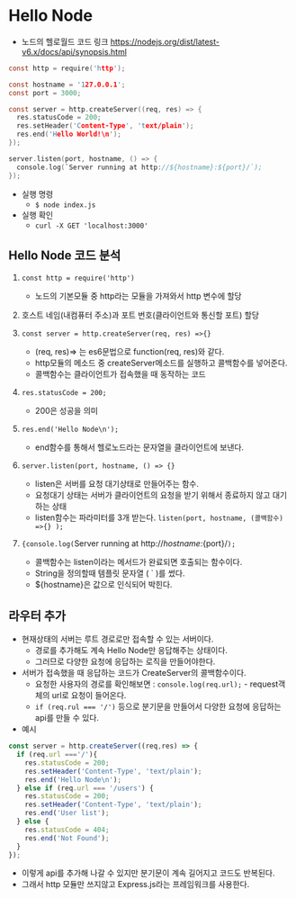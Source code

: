 # Hello Node
- 노드의 헬로월드 코드 링크 https://nodejs.org/dist/latest-v6.x/docs/api/synopsis.html
~~~C
const http = require('http');

const hostname = '127.0.0.1';
const port = 3000;

const server = http.createServer((req, res) => {
  res.statusCode = 200;
  res.setHeader('Content-Type', 'text/plain');
  res.end('Hello World!\n');
});

server.listen(port, hostname, () => {
  console.log(`Server running at http://${hostname}:${port}/`);
});
~~~
- 실행 명령
  - `$ node index.js`
- 실행 확인
  - `curl -X GET 'localhost:3000'`

## Hello Node 코드 분석
1. `const http = require('http')`
    - 노드의 기본모듈 중 http라는 모듈을 가져와서 http 변수에 할당
2. 호스트 네임(내컴퓨터 주소)과 포트 번호(클라이언트와 통신할 포트) 할당
3. `const server = http.createServer(req, res) =>{}`
    - (req, res)=> 는 es6문법으로 function(req, res)와 같다.
    - http모듈의 메소드 중 createServer메소드를 실행하고 콜백함수를 넣어준다.
    - 콜백함수는 클라이언트가 접속했을 때 동작하는 코드
4. `res.statusCode = 200;`
    - 200은 성공을 의미
5. `res.end('Hello Node\n');`
    - end함수를 통해서 헬로노드라는 문자열을 클라이언트에 보낸다.
5. `server.listen(port, hostname, () => {}`
    - listen은 서버를 요청 대기상태로 만들어주는 함수.
    - 요청대기 상태는 서버가 클라이언트의 요청을 받기 위해서 종료하지 않고 대기하는 상태
    - listen함수는 파라미터를 3개 받는다. `listen(port, hostname, (콜백함수) =>{} );`

6. `{console.log(`Server running at http://${hostname}:${port}/`);`
    - 콜백함수는 listen이라는 메서드가 완료되면 호출되는 함수이다.
    - String을 정의할때 템플릿 문자열 ( ` )를 썼다.
    - ${hostname}은 값으로 인식되어 박힌다.

## 라우터 추가
- 현재상태의 서버는 루트 경로로만 접속할 수 있는 서버이다.
  - 경로를 추가해도 계속 Hello Node만 응답해주는 상태이다.
  - 그러므로 다양한 요청에 응답하는 로직을 만들어야한다.
- 서버가 접속했을 때 응답하는 코드가 CreateServer의 콜백함수이다.
  - 요청한 사용자의 경로를 확인해보면 : `console.log(req.url);` - request객체의 url로 요청이 들어온다.
  - `if (req.rul === '/')` 등으로 분기문을 만들어서 다양한 요청에 응답하는 api를 만들 수 있다.
- 예시
~~~javascript
const server = http.createServer((req,res) => {
  if (req.url ==='/'){
    res.statusCode = 200;
    res.setHeader('Content-Type', 'text/plain');
    res.end('Hello Node\n');
  } else if (req.url === '/users') {
    res.statusCode = 200;
    res.setHeader('Content-Type', 'text/plain');
    res.end('User list');
  } else {
    res.statusCode = 404;
    res.end('Not Found');
  }
});
~~~

- 이렇게 api를 추가해 나갈 수 있지만 분기문이 계속 길어지고 코드도 반복된다.
- 그래서 http 모듈만 쓰지않고 Express.js라는 프레임워크를 사용한다.
